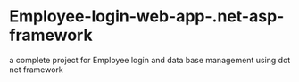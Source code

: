 # Employee-login-web-app-.net-asp-framework
a complete project for Employee login and data base management 
using dot net framework
